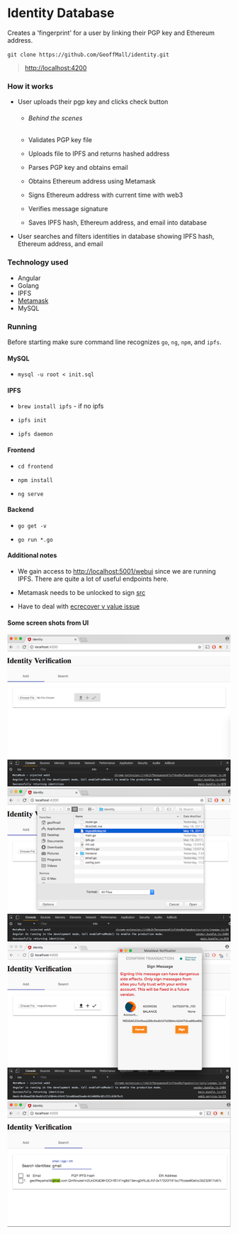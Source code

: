 # Identity Database

Creates a 'fingerprint' for a user by linking their PGP key and Ethereum address.

`git clone https://github.com/GeoffMall/identity.git`

> [http://localhost:4200](http://localhost:4200)

### How it works

*   User uploads their pgp key and clicks check button

    *   ###### Behind the scenes
    
    *   Validates PGP key file
    *   Uploads file to IPFS and returns hashed address
    *   Parses PGP key and obtains email
    *   Obtains Ethereum address using Metamask
    *   Signs Ethereum address with current time with web3
    *   Verifies message signature
    *   Saves IPFS hash, Ethereum address, and email into database
    
*   User searches and filters identities in database showing IPFS hash, Ethereum address, and email

### Technology used

*   Angular
*   Golang
*   IPFS
*   [Metamask](https://metamask.io/)
*   MySQL

### Running

Before starting make sure command line recognizes `go`, `ng`, `npm`, and `ipfs`.

#### MySQL

*   `mysql -u root < init.sql`

#### IPFS

*   `brew install ipfs`  - if no ipfs
    
*   `ipfs init`
    
*   `ipfs daemon`

#### Frontend

*   `cd frontend`

*   `npm install`

*   `ng serve`

#### Backend

*   `go get -v`

*   `go run *.go`

#### Additional notes

*   We gain access to [http://localhost:5001/webui](http://localhost:5001/webui) since we are running IPFS. 
There are quite a lot of useful endpoints here.

*   Metamask needs to be unlocked to sign [src](https://github.com/ethereum/wiki/wiki/JavaScript-API#web3ethsign)

*   Have to deal with [ecrecover v value issue](https://github.com/ethereum/wiki/wiki/JavaScript-API#returns-45_)

#### Some screen shots from UI

![Image 1](./frontend/src/assets/img/pic1.png)
![Image 2](./frontend/src/assets/img/pic2.png)
![Image 3](./frontend/src/assets/img/pic3.png)
![Image 4](./frontend/src/assets/img/pic4.png)